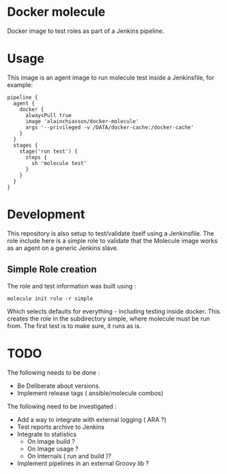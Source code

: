 # Docker molecule

Docker image to test roles as part of a Jenkins pipeline.

# Usage

This image is an agent image to run molecule test inside a Jenkinsfile, for
example:

```
pipeline {
  agent {
    docker {
      alwaysPull true
      image 'alainchiasson/docker-molecule'
      args '--privileged -v /DATA/docker-cache:/docker-cache'
    }
  }
  stages {
    stage('run test') {
      steps {
        sh 'molecule test'
      }
    }
  }
}
```

# Development

This repository is also setup to test/validate itself using a Jenkinsfile. The
role include here is a simple role to validate that the Molecule image works as
an agent on a generic Jenkins slave.

## Simple Role creation

The role and test information was built using :

```
molecule init role -r simple
```

Which selects defaults for everything - including testing inside docker. This
creates the role in the subdirectory simple, where molecule must be run from.
The first test is to make sure, it runs as is.

# TODO

The following needs to be done :

- Be Deliberate about versions.
- Implement release tags ( ansible/molecule combos)

The following need to be investigated :

- Add a way to integrate with external logging ( ARA ?)
- Test reports archive to Jenkins
- Integrate to statistics
  - On Image build ?
  - On Image usage ?
  - On Internals ( run and build )?
- Implement pipelines in an external Groovy lib ?
